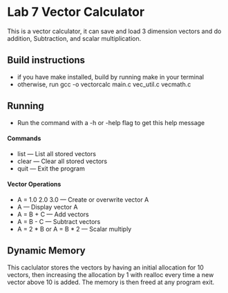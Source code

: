 # Lab 7 Vector Calculator
This is a vector calculator, it can save and load 3 dimension vectors and do addition, Subtraction, and scalar multiplication.

## Build instructions
 - if you have make installed, build by running make in your terminal
 - otherwise, run gcc -o vectorcalc main.c vec_util.c vecmath.c

## Running
 - Run the command with a -h or -help flag to get this help message


#### Commands
- list — List all stored vectors
- clear — Clear all stored vectors
- quit — Exit the program
#### Vector Operations
- A = 1.0 2.0 3.0 — Create or overwrite vector A
- A — Display vector A
- A = B + C — Add vectors
- A = B - C — Subtract vectors
- A = 2 * B or A = B * 2 — Scalar multiply

## Dynamic Memory
This caclulator stores the vectors by having an initial allocation for 10 vectors, then increasing the allocation by 1 with realloc every time a new vector above 10 is added. The memory is then freed at any program exit.